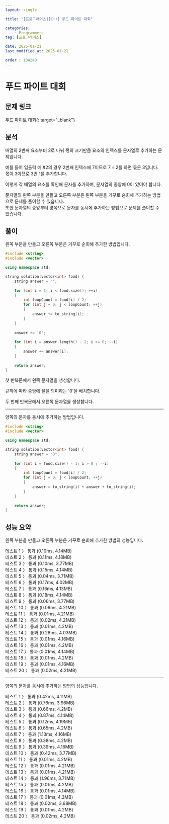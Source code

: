 ```yaml
---
layout: single

title: "[프로그래머스][C++] 푸드 파이트 대회"

categories:
    - Programmers
tag: [프로그래머스]

date: 2025-01-21
last_modified_at: 2025-01-21

order : 134240
---
```


# 푸드 파이트 대회

## 문제 링크

[푸드 파이트 대회](https://school.programmers.co.kr/learn/courses/30/lessons/134240){: target="_blank"}

## 분석

배열의 2번째 요소부터 2로 나눠 몫의 크기만큼 요소의 인덱스를 문자열로 추가하는 문제입니다.

예를 들어 입출력 예 #2의 경우 2번째 인덱스에 7이므로 $7 \div 2$를 하면 몫은 3입니다.  
몫이 3이므로 3번 1을 추가합니다.

이렇게 각 배열의 요소를 확인해 문자를 추가하며, 문자열의 중앙에 0이 있어야 합니다.

문자열의 왼쪽 부분을 만들고 오른쪽 부분은 왼쪽 부분을 거꾸로 순회해 추가하는 방법으로 문제를 풀이할 수 있습니다.  
또한 문자열의 중앙부터 양쪽으로 문자를 동시에 추가하는 방법으로 문제를 풀이할 수 있습니다.

## 풀이

왼쪽 부분을 만들고 오른쪽 부분은 거꾸로 순회해 추가한 방법입니다.

```cpp
#include <string>
#include <vector>

using namespace std;

string solution(vector<int> food) {
    string answer = "";
    
    for (int i = 1; i < food.size(); ++i)
    {
        int loopCount = food[i] / 2;
        for (int j = 0; j < loopCount; ++j)
        {
            answer += to_string(i);
        }
    }
    
    answer += '0';
    
    for (int i = answer.length() - 2; i >= 0; --i)
    {
        answer += answer[i];
    }
    
    return answer;
}
```

첫 반복문에서 왼쪽 문자열을 생성합니다.

규칙에 따라 중앙에 물을 의미하는 '0'을 배치합니다.

두 번째 반복문에서 오른쪽 문자열을 생성합니다.

---

양쪽의 문자를 동시에 추가하는 방법입니다.

```cpp
#include <string>
#include <vector>

using namespace std;

string solution(vector<int> food) {
    string answer = "0";
    
    for (int i = food.size() - 1; i > 0 ; --i)
    {
        int loopCount = food[i] / 2;
        for (int j = 0; j < loopCount; ++j)
        {
            answer = to_string(i) + answer + to_string(i);
        }
    }
    
    return answer;
}
```

## 성능 요약

왼쪽 부분을 만들고 오른쪽 부분은 거꾸로 순회해 추가한 방법의 성능입니다.

테스트 1 〉 통과 (0.10ms, 4.14MB)  
테스트 2 〉 통과 (0.11ms, 4.18MB)  
테스트 3 〉 통과 (0.10ms, 3.77MB)  
테스트 4 〉 통과 (0.15ms, 4.14MB)  
테스트 5 〉 통과 (0.04ms, 3.71MB)  
테스트 6 〉 통과 (0.17ms, 4.02MB)  
테스트 7 〉 통과 (0.16ms, 4.13MB)  
테스트 8 〉 통과 (0.18ms, 4.14MB)  
테스트 9 〉 통과 (0.06ms, 3.77MB)  
테스트 10 〉 통과 (0.06ms, 4.21MB)  
테스트 11 〉 통과 (0.01ms, 4.21MB)  
테스트 12 〉 통과 (0.02ms, 4.21MB)  
테스트 13 〉 통과 (0.01ms, 4.2MB)  
테스트 14 〉 통과 (0.28ms, 4.03MB)  
테스트 15 〉 통과 (0.01ms, 4.16MB)  
테스트 16 〉 통과 (0.01ms, 4.2MB)  
테스트 17 〉 통과 (0.01ms, 4.14MB)  
테스트 18 〉 통과 (0.01ms, 4.2MB)  
테스트 19 〉 통과 (0.01ms, 4.16MB)  
테스트 20 〉 통과 (0.02ms, 4.21MB)  

---

양쪽의 문자를 동시에 추가하는 방법의 성능입니다.

테스트 1 〉 통과 (0.42ms, 4.11MB)  
테스트 2 〉 통과 (0.76ms, 3.96MB)  
테스트 3 〉 통과 (0.66ms, 4.2MB)  
테스트 4 〉 통과 (0.87ms, 4.14MB)  
테스트 5 〉 통과 (0.12ms, 4.19MB)  
테스트 6 〉 통과 (0.65ms, 4.2MB)  
테스트 7 〉 통과 (1.13ms, 4.16MB)  
테스트 8 〉 통과 (0.38ms, 4.2MB)  
테스트 9 〉 통과 (0.39ms, 4.16MB)  
테스트 10 〉 통과 (0.42ms, 3.77MB)  
테스트 11 〉 통과 (0.01ms, 4.2MB)  
테스트 12 〉 통과 (0.01ms, 4.21MB)  
테스트 13 〉 통과 (0.01ms, 4.21MB)  
테스트 14 〉 통과 (1.96ms, 3.71MB)  
테스트 15 〉 통과 (0.01ms, 4.2MB)  
테스트 16 〉 통과 (0.01ms, 4.14MB)  
테스트 17 〉 통과 (0.01ms, 4.2MB)  
테스트 18 〉 통과 (0.02ms, 3.68MB)  
테스트 19 〉 통과 (0.01ms, 4.2MB)  
테스트 20 〉 통과 (0.02ms, 4.2MB)  